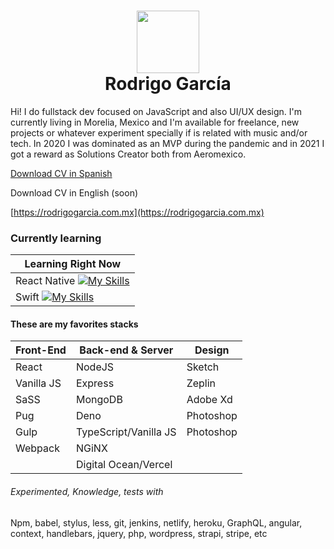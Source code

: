 <div align="center">
    <h1> <img src="https://miaeromexico.sfo2.cdn.digitaloceanspaces.com/tests/logo-2022-marzo-single.png" width="100px"><br/>Rodrigo García</h1>
</div>
Hi! I do fullstack dev focused on JavaScript and also UI/UX design. I'm currently living in Morelia, Mexico and I'm available for freelance, new projects or whatever experiment specially if is related with music and/or tech. In 2020 I was dominated as an MVP during the pandemic and in 2021 I got a reward as Solutions Creator both from Aeromexico.

[Download CV in Spanish](https://drive.google.com/file/d/19gRRp2fzDyHPxdR6ekS7OBk-6YN8nDRZ/view?usp=sharing)

Download CV in English (soon)

[https://rodrigogarcia.com.mx](https://rodrigogarcia.com.mx)

### Currently learning

| Learning Right Now |
| ------------------ |
| React Native [![My Skills](https://skillicons.dev/icons?i=react)](https://skillicons.dev) |
| Swift [![My Skills](https://skillicons.dev/icons?i=swift)](https://skillicons.dev) |

#### These are my favorites stacks

| Front-End | Back-end & Server | Design |
| --------- | ----------------- | ------ |
| React | NodeJS | Sketch |
| Vanilla JS | Express | Zeplin |
| SaSS | MongoDB | Adobe Xd |
| Pug | Deno | Photoshop |
| Gulp | TypeScript/Vanilla JS | Photoshop |
| Webpack | NGiNX | |
| | Digital Ocean/Vercel | |

###### Experimented, Knowledge, tests with
Npm, babel, stylus, less, git, jenkins, netlify, heroku, GraphQL, angular, context, handlebars, jquery, php, wordpress, strapi, stripe, etc
